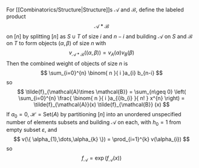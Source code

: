 For [[Combinatorics/Structure|Structure]]s $\mathcal{A}$ and $\mathcal{B}$, define the labeled product 
$$
\mathcal{A}*\mathcal{B}
$$
on $[n]$ by splitting $[n]$ as $S\cup T$
of size $i$ and $n-i$ 
and building $\mathcal{A}$ on $S$ and $\mathcal{B}$ on $T$ to form objects $(\alpha,\beta)$ of size $n$
with 
$$
v_{\mathcal{A}*\mathcal{B}}((\alpha,\beta)) = v_{A}(\alpha)v_{B}(\beta)
$$
Then the combined weight of objects of size $n$ is 
$$
\sum_{i=0}^{n} \binom{ n }{ i }a_{i} b_{n-i}
$$
so 
$$
\tilde{f}_{\mathcal{A}\times \mathcal{B}} = \sum_{n\geq 0} \left(  \sum_{i=0}^{n} \frac{ \binom{ n }{ i }a_{i}b_{i} }{ n! } x^{n} \right) = \tilde{f}_{\mathcal{A}}(x) \tilde{f}_{\mathcal{B}} (x)
$$
If $a_{0}=0$, $\mathcal{H}=\mathrm{Set}(A)$ by partitioning $[n]$ into an unordered unspecified number of elements subsets and building $\mathcal{A}$ on each, with $h_{0}=1$ from empty subset $\varepsilon$,
and 
$$
v(\{ \alpha_{1},\dots,\alpha_{k} \}) = \prod_{i=1}^{k} v(\alpha_{i}) 
$$
so 
$$
f_{\mathcal{A}} = \exp(f_{\mathcal{A}}(x))
$$
